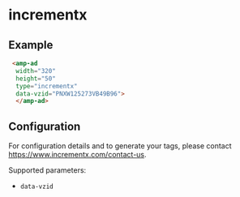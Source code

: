 # incrementx

## Example

```html
 <amp-ad
  width="320" 
  height="50" 
  type="incrementx" 
  data-vzid="PNXW125273VB49B96">
  </amp-ad>
```

## Configuration

For configuration details and to generate your tags, please contact https://www.incrementx.com/contact-us.

Supported parameters:

-   `data-vzid`
